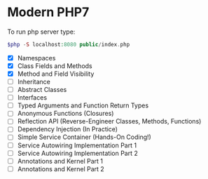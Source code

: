 # Modern PHP7

To run php server type:
```php
$php -S localhost:8080 public/index.php
```

- [x] Namespaces
- [x] Class Fields and Methods
- [x] Method and Field Visibility
- [ ] Inheritance
- [ ] Abstract Classes
- [ ] Interfaces
- [ ] Typed Arguments and Function Return Types
- [ ] Anonymous Functions (Closures)
- [ ] Reflection API (Reverse-Engineer Classes, Methods, Functions)
- [ ] Dependency Injection (In Practice)
- [ ] Simple Service Container (Hands-On Coding!)
- [ ] Service Autowiring Implementation Part 1
- [ ] Service Autowiring Implementation Part 2
- [ ] Annotations and Kernel Part 1
- [ ] Annotations and Kernel Part 2